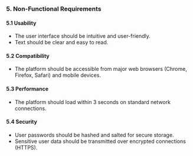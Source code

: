 ### 5. Non-Functional Requirements
#### 5.1 Usability
- The user interface should be intuitive and user-friendly.
- Text should be clear and easy to read.
#### 5.2 Compatibility
- The platform should be accessible from major web browsers (Chrome, Firefox, Safari) and mobile devices.
#### 5.3 Performance
- The platform should load within 3 seconds on standard network connections.
#### 5.4 Security
- User passwords should be hashed and salted for secure storage.
- Sensitive user data should be transmitted over encrypted connections (HTTPS).
